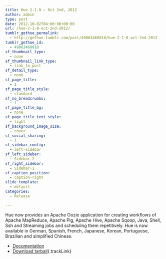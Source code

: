```yaml
---
title: Hue 2.1.0 – Oct 2nd, 2012
author: admin
type: post
date: 2012-10-02T04:00:00+00:00
url: /hue-2-1-0-oct-2nd-2012/
tumblr_gethue_permalink:
  - http://gethue.tumblr.com/post/49863468010/hue-2-1-0-oct-2nd-2012
tumblr_gethue_id:
  - 49863468010
sf_thumbnail_type:
  - none
sf_thumbnail_link_type:
  - link_to_post
sf_detail_type:
  - none
sf_page_title:
  - 1
sf_page_title_style:
  - standard
sf_no_breadcrumbs:
  - 1
sf_page_title_bg:
  - none
sf_page_title_text_style:
  - light
sf_background_image_size:
  - cover
sf_social_sharing:
  - 1
sf_sidebar_config:
  - left-sidebar
sf_left_sidebar:
  - Sidebar-2
sf_right_sidebar:
  - Sidebar-1
sf_caption_position:
  - caption-right
slide_template:
  - default
categories:
  - Release

---
```

<span>Hue now provides an Apache Oozie application for creating workflows of Apache MapReduce, Apache Pig, Apache Hive, Apache Sqoop, Java, Shell, Ssh and Streaming jobs and scheduling them repetitively. Hue is now available in German, Spanish, French, Japanese, Korean, Portuguese, Brazilian and simplified Chinese.</span>

  * [Documentation][1]
  * [Download tarball][2]{.trackLink}

 [1]: http://cloudera.github.io/hue/docs-2.1.0/index.html
 [2]: https://cdn.gethue.com/downloads/releases/2.1.0/hue-2.1.0.tgz
